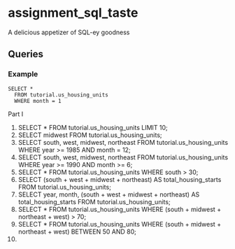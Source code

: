 # assignment_sql_taste
A delicious appetizer of SQL-ey goodness


## Queries

### Example

```
SELECT *
  FROM tutorial.us_housing_units
  WHERE month = 1
```

Part I
1. SELECT * FROM tutorial.us_housing_units LIMIT 10;
2. SELECT midwest FROM tutorial.us_housing_units;
3. SELECT south, west, midwest, northeast FROM tutorial.us_housing_units
   WHERE year >= 1985
     AND month = 12;
4. SELECT south, west, midwest, northeast FROM tutorial.us_housing_units
   WHERE year >= 1990
    AND month >= 6;
5. SELECT * FROM tutorial.us_housing_units
   WHERE south > 30;
6. SELECT (south + west + midwest + northeast) AS total_housing_starts
   FROM tutorial.us_housing_units;
7. SELECT year, 
          month, 
          (south + west + midwest + northeast) AS total_housing_starts
   FROM tutorial.us_housing_units;
8. SELECT * FROM tutorial.us_housing_units
   WHERE (south + midwest + northeast + west) > 70;
9. SELECT * FROM tutorial.us_housing_units 
   WHERE (south + midwest + northeast + west)
    BETWEEN 50 AND 80;
10. 